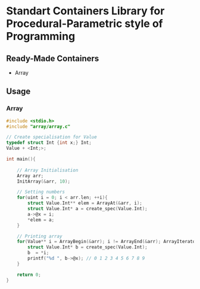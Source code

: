 # Standart Containers Library for Procedural-Parametric style of Programming

## Ready-Made Containers

- Array

## Usage

### Array

```c
#include <stdio.h>
#include "array/array.c"

// Create specialisation for Value
typedef struct Int {int x;} Int;
Value + <Int;>;

int main(){
    
    // Array Initialisation
    Array arr;
    InitArray(&arr, 10);

    // Setting numbers
    for(uint i = 0; i < arr.len; ++i){
        struct Value.Int** elem = ArrayAt(&arr, i);
        struct Value.Int* a = create_spec(Value.Int);
        a->@x = i;
        *elem = a;
    }

    // Printing array
    for(Value** i = ArrayBegin(&arr); i != ArrayEnd(&arr); ArrayIteratorNext(&i)){
        struct Value.Int* b = create_spec(Value.Int);
        b  = *i;
        printf("%d ", b->@x); // 0 1 2 3 4 5 6 7 8 9 
    }

    return 0;
}

```